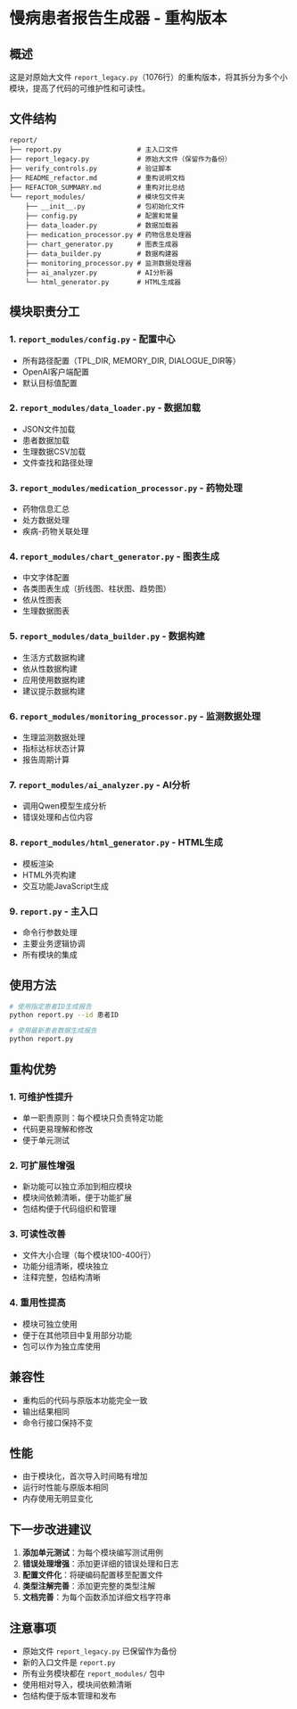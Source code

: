 # 慢病患者报告生成器 - 重构版本

## 概述

这是对原始大文件 `report_legacy.py`（1076行）的重构版本，将其拆分为多个小模块，提高了代码的可维护性和可读性。

## 文件结构

```
report/
├── report.py                   # 主入口文件
├── report_legacy.py            # 原始大文件（保留作为备份）
├── verify_controls.py          # 验证脚本
├── README_refactor.md          # 重构说明文档
├── REFACTOR_SUMMARY.md         # 重构对比总结
└── report_modules/             # 模块包文件夹
    ├── __init__.py             # 包初始化文件
    ├── config.py               # 配置和常量
    ├── data_loader.py          # 数据加载器
    ├── medication_processor.py # 药物信息处理器
    ├── chart_generator.py      # 图表生成器
    ├── data_builder.py         # 数据构建器
    ├── monitoring_processor.py # 监测数据处理器
    ├── ai_analyzer.py          # AI分析器
    └── html_generator.py       # HTML生成器
```

## 模块职责分工

### 1. `report_modules/config.py` - 配置中心
- 所有路径配置（TPL_DIR, MEMORY_DIR, DIALOGUE_DIR等）
- OpenAI客户端配置
- 默认目标值配置

### 2. `report_modules/data_loader.py` - 数据加载
- JSON文件加载
- 患者数据加载
- 生理数据CSV加载
- 文件查找和路径处理

### 3. `report_modules/medication_processor.py` - 药物处理
- 药物信息汇总
- 处方数据处理
- 疾病-药物关联处理

### 4. `report_modules/chart_generator.py` - 图表生成
- 中文字体配置
- 各类图表生成（折线图、柱状图、趋势图）
- 依从性图表
- 生理数据图表

### 5. `report_modules/data_builder.py` - 数据构建
- 生活方式数据构建
- 依从性数据构建
- 应用使用数据构建
- 建议提示数据构建

### 6. `report_modules/monitoring_processor.py` - 监测数据处理
- 生理监测数据处理
- 指标达标状态计算
- 报告周期计算

### 7. `report_modules/ai_analyzer.py` - AI分析
- 调用Qwen模型生成分析
- 错误处理和占位内容

### 8. `report_modules/html_generator.py` - HTML生成
- 模板渲染
- HTML外壳构建
- 交互功能JavaScript生成

### 9. `report.py` - 主入口
- 命令行参数处理
- 主要业务逻辑协调
- 所有模块的集成

## 使用方法

```bash
# 使用指定患者ID生成报告
python report.py --id 患者ID

# 使用最新患者数据生成报告
python report.py
```

## 重构优势

### 1. **可维护性提升**
- 单一职责原则：每个模块只负责特定功能
- 代码更易理解和修改
- 便于单元测试

### 2. **可扩展性增强**
- 新功能可以独立添加到相应模块
- 模块间依赖清晰，便于功能扩展
- 包结构便于代码组织和管理

### 3. **可读性改善**
- 文件大小合理（每个模块100-400行）
- 功能分组清晰，模块独立
- 注释完整，包结构清晰

### 4. **重用性提高**
- 模块可独立使用
- 便于在其他项目中复用部分功能
- 包可以作为独立库使用

## 兼容性

- 重构后的代码与原版本功能完全一致
- 输出结果相同
- 命令行接口保持不变

## 性能

- 由于模块化，首次导入时间略有增加
- 运行时性能与原版本相同
- 内存使用无明显变化

## 下一步改进建议

1. **添加单元测试**：为每个模块编写测试用例
2. **错误处理增强**：添加更详细的错误处理和日志
3. **配置文件化**：将硬编码配置移至配置文件
4. **类型注解完善**：添加更完整的类型注解
5. **文档完善**：为每个函数添加详细文档字符串

## 注意事项

- 原始文件 `report_legacy.py` 已保留作为备份
- 新的入口文件是 `report.py`
- 所有业务模块都在 `report_modules/` 包中
- 使用相对导入，模块间依赖清晰
- 包结构便于版本管理和发布
